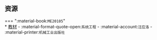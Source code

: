 ## 资源  
=== ":material-book:`ME20105`"  
    * [教材](https://api.ecylt.top/v1/lanzou_link?url=https://cqu-openlib.lanzout.com/it95J23c058b&type=down) - :material-format-quote-open:`系统工程` - :material-account:`汪应洛` - :material-printer:`机械工业出版社`  
